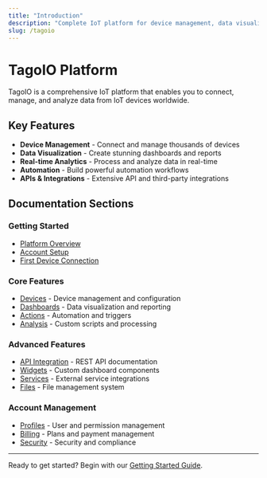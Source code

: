 ```yaml
---
title: "Introduction"
description: "Complete IoT platform for device management, data visualization, and automation"
slug: /tagoio
---
```


# TagoIO Platform

TagoIO is a comprehensive IoT platform that enables you to connect, manage, and analyze data from IoT devices worldwide.

<DocCardList />

## Key Features

- **Device Management** - Connect and manage thousands of devices
- **Data Visualization** - Create stunning dashboards and reports
- **Real-time Analytics** - Process and analyze data in real-time
- **Automation** - Build powerful automation workflows
- **APIs & Integrations** - Extensive API and third-party integrations

## Documentation Sections

### Getting Started
- [Platform Overview](../getting-started)
- [Account Setup](../account/editing-accounts-details)
- [First Device Connection](/docs/tagoio/devices/)

### Core Features
- [Devices](/docs/tagoio/devices/) - Device management and configuration
- [Dashboards](../dashboards) - Data visualization and reporting
- [Actions](../actions/) - Automation and triggers
- [Analysis](/docs/tagoio/analys/) - Custom scripts and processing

### Advanced Features
- [API Integration](../api/) - REST API documentation
- [Widgets](../widgets) - Custom dashboard components
- [Services](../services/services-overview) - External service integrations
- [Files](../files) - File management system

### Account Management
- [Profiles](../account/profiles) - User and permission management
- [Billing](../billing/billing-summary) - Plans and payment management
- [Security](../security) - Security and compliance

---

Ready to get started? Begin with our [Getting Started Guide](../getting-started).

